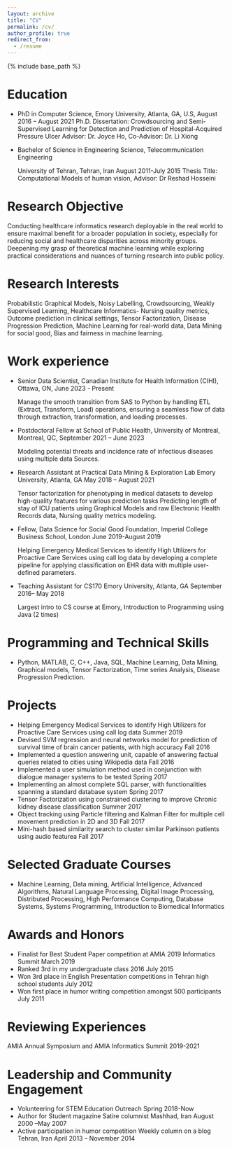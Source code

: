 ```yaml
---
layout: archive
title: "CV"
permalink: /cv/
author_profile: true
redirect_from:
  - /resume
---
```


{% include base_path %}

Education
======
* PhD in Computer Science, Emory University, Atlanta, GA, U.S, August 2016 – August 2021
Ph.D. Dissertation: Crowdsourcing and Semi-Supervised Learning for Detection and Prediction of Hospital-Acquired Pressure Ulcer 
Advisor: Dr. Joyce Ho, Co-Advisor: Dr. Li Xiong

* Bachelor of Science in Engineering Science, Telecommunication Engineering 

    University of Tehran, Tehran, Iran August 2011-July 2015
    Thesis Title: Computational Models of human vision, Advisor: Dr Reshad Hosseini
    
Research Objective
======
Conducting healthcare informatics research deployable in the real world to ensure maximal benefit for a broader population in society, especially for reducing social and healthcare disparities across minority groups. Deepening my grasp of theoretical machine learning while exploring practical considerations and nuances of turning research into public policy.

Research Interests
======
Probabilistic Graphical Models, Noisy Labelling, Crowdsourcing, Weakly Supervised Learning, Healthcare Informatics- Nursing quality metrics, Outcome prediction in clinical settings, Tensor Factorization, Disease Progression Prediction, Machine Learning for real-world data, Data Mining for social good, Bias and fairness in machine learning.

Work experience
======

* Senior Data Scientist, Canadian Institute for Health Information (CIHI), Ottawa, ON, June 2023 - Present

  Manage the smooth transition from SAS to Python by handling ETL (Extract, Transform, Load) operations, ensuring a seamless flow of data through extraction, transformation, and loading processes.

* Postdoctoral Fellow at School of Public Health, University of Montreal, Montreal, QC,  September 2021 – June 2023
  
  Modeling potential threats and incidence rate of infectious diseases using multiple data Sources.
    
* Research Assistant at Practical Data Mining & Exploration Lab Emory University, Atlanta, GA May 2018 – August 2021

    Tensor factorization for phenotyping in medical datasets to develop high-quality features for various prediction tasks
    Predicting length of stay of ICU patients using Graphical Models and raw Electronic Health Records data, Nursing quality metrics modeling.
    
* Fellow, Data Science for Social Good  Foundation, Imperial College Business School, London June 2019-August 2019

    Helping Emergency Medical Services to identify High Utilizers for Proactive Care Services using call log data by developing a complete pipeline for applying classification on EHR data with multiple user-defined parameters.
    
* Teaching Assistant for CS170 Emory University, Atlanta, GA September 2016– May 2018

    Largest intro to CS course at Emory, Introduction to Programming using Java (2 times)
  
Programming and Technical Skills
======
* Python, MATLAB, C, C++, Java, SQL, Machine Learning, Data Mining, Graphical models, Tensor Factorization, Time series Analysis, Disease Progression Prediction.

Projects
======
* Helping Emergency Medical Services to identify High Utilizers for Proactive Care Services using call log data Summer 2019
*	Devised SVM regression and neural networks model for prediction of survival time of brain cancer patients, with high accuracy Fall 2016     
*	Implemented a question answering unit, capable of answering factual queries related to cities          	                       using Wikipedia data  Fall 2016 
*	Implemented a user simulation method used in conjunction with dialogue manager systems to be tested  Spring 2017           
*	Implementing an almost complete SQL parser, with functionalities spanning a standard database system  Spring 2017
*	Tensor Factorization using constrained clustering to improve Chronic kidney disease classification Summer 2017
*	Object tracking using Particle filtering and Kalman Filter for multiple cell movement prediction in 2D and 3D Fall 2017
*	Mini-hash based similarity search to cluster similar Parkinson patients using audio featurea Fall 2017

Selected Graduate Courses
======
*	Machine Learning, Data mining, Artificial Intelligence, Advanced Algorithms, Natural Language Processing, Digital Image Processing, Distributed Processing, High Performance Computing, Database Systems, Systems Programming, Introduction to Biomedical Informatics
  
Awards and Honors
======
* Finalist for Best Student Paper competition at AMIA 2019 Informatics Summit March 2019
*	Ranked 3rd in my undergraduate class 2016   July 2015
*	Won 3rd place in English Presentation competitions in Tehran high school students July 2012
*	Won first place in humor writing competition amongst 500 participants July 2011	                                 

Reviewing Experiences
======

AMIA Annual Symposium and AMIA Informatics Summit						                                              2019-2021            
                                  
Leadership and Community Engagement
======
* Volunteering for STEM Education Outreach  Spring 2018-Now
* Author for Student magazine Satire columnist     Mashhad, Iran August 2000 –May 2007	 		
* Active participation in humor competition Weekly column on a blog Tehran, Iran	April 2013 – November 2014  
